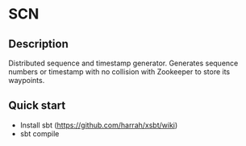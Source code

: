 # SCN

## Description

Distributed sequence and timestamp generator. Generates sequence numbers or timestamp with no collision with Zookeeper to
store its waypoints. 

## Quick start

- Install sbt (https://github.com/harrah/xsbt/wiki)
- sbt compile

